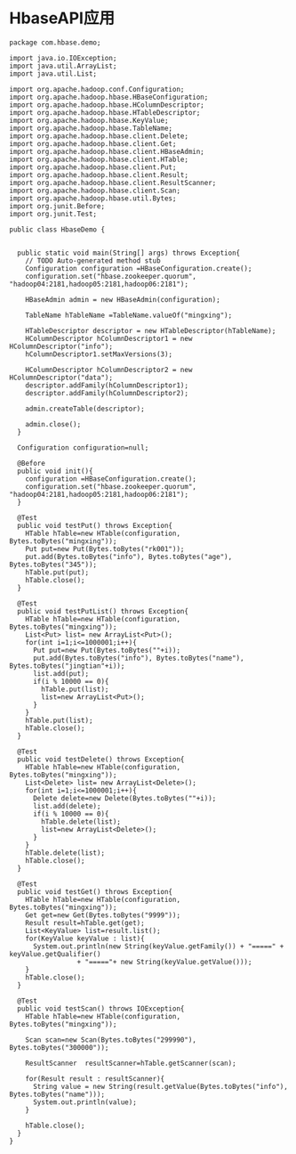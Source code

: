 # HbaseAPI应用

    package com.hbase.demo;

    import java.io.IOException;
    import java.util.ArrayList;
    import java.util.List;

    import org.apache.hadoop.conf.Configuration;
    import org.apache.hadoop.hbase.HBaseConfiguration;
    import org.apache.hadoop.hbase.HColumnDescriptor;
    import org.apache.hadoop.hbase.HTableDescriptor;
    import org.apache.hadoop.hbase.KeyValue;
    import org.apache.hadoop.hbase.TableName;
    import org.apache.hadoop.hbase.client.Delete;
    import org.apache.hadoop.hbase.client.Get;
    import org.apache.hadoop.hbase.client.HBaseAdmin;
    import org.apache.hadoop.hbase.client.HTable;
    import org.apache.hadoop.hbase.client.Put;
    import org.apache.hadoop.hbase.client.Result;
    import org.apache.hadoop.hbase.client.ResultScanner;
    import org.apache.hadoop.hbase.client.Scan;
    import org.apache.hadoop.hbase.util.Bytes;
    import org.junit.Before;
    import org.junit.Test;

    public class HbaseDemo {


      public static void main(String[] args) throws Exception{
        // TODO Auto-generated method stub
        Configuration configuration =HBaseConfiguration.create();
        configuration.set("hbase.zookeeper.quorum", "hadoop04:2181,hadoop05:2181,hadoop06:2181");

        HBaseAdmin admin = new HBaseAdmin(configuration);

        TableName hTableName =TableName.valueOf("mingxing");

        HTableDescriptor descriptor = new HTableDescriptor(hTableName);
        HColumnDescriptor hColumnDescriptor1 = new HColumnDescriptor("info");
        hColumnDescriptor1.setMaxVersions(3);

        HColumnDescriptor hColumnDescriptor2 = new HColumnDescriptor("data");
        descriptor.addFamily(hColumnDescriptor1);
        descriptor.addFamily(hColumnDescriptor2);

        admin.createTable(descriptor);

        admin.close();
      }

      Configuration configuration=null;

      @Before
      public void init(){
        configuration =HBaseConfiguration.create();
        configuration.set("hbase.zookeeper.quorum", "hadoop04:2181,hadoop05:2181,hadoop06:2181");
      }

      @Test
      public void testPut() throws Exception{
        HTable hTable=new HTable(configuration, Bytes.toBytes("mingxing"));
        Put put=new Put(Bytes.toBytes("rk001"));
        put.add(Bytes.toBytes("info"), Bytes.toBytes("age"), Bytes.toBytes("345"));
        hTable.put(put);
        hTable.close();
      }

      @Test
      public void testPutList() throws Exception{
        HTable hTable=new HTable(configuration, Bytes.toBytes("mingxing"));
        List<Put> list= new ArrayList<Put>();
        for(int i=1;i<=1000001;i++){
          Put put=new Put(Bytes.toBytes(""+i));
          put.add(Bytes.toBytes("info"), Bytes.toBytes("name"), Bytes.toBytes("jingtian"+i));
          list.add(put);
          if(i % 10000 == 0){
            hTable.put(list);
            list=new ArrayList<Put>();
          }
        }
        hTable.put(list);
        hTable.close();
      }

      @Test
      public void testDelete() throws Exception{
        HTable hTable=new HTable(configuration, Bytes.toBytes("mingxing"));
        List<Delete> list= new ArrayList<Delete>();
        for(int i=1;i<=1000001;i++){
          Delete delete=new Delete(Bytes.toBytes(""+i));
          list.add(delete);
          if(i % 10000 == 0){
            hTable.delete(list);
            list=new ArrayList<Delete>();
          }
        }
        hTable.delete(list);
        hTable.close();
      }

      @Test
      public void testGet() throws Exception{
        HTable hTable=new HTable(configuration, Bytes.toBytes("mingxing"));
        Get get=new Get(Bytes.toBytes("9999"));
        Result result=hTable.get(get);
        List<KeyValue> list=result.list();
        for(KeyValue keyValue : list){
          System.out.println(new String(keyValue.getFamily()) + "=====" + keyValue.getQualifier()
                     + "====="+ new String(keyValue.getValue()));
        }
        hTable.close();
      }

      @Test
      public void testScan() throws IOException{
        HTable hTable=new HTable(configuration, Bytes.toBytes("mingxing"));

        Scan scan=new Scan(Bytes.toBytes("299990"), Bytes.toBytes("300000"));

        ResultScanner  resultScanner=hTable.getScanner(scan);

        for(Result result : resultScanner){
          String value = new String(result.getValue(Bytes.toBytes("info"), Bytes.toBytes("name")));
          System.out.println(value);
        }

        hTable.close();
      }
    }
